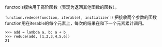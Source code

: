 functools模块用于高阶函数（表现为返回其他函数的函数）。

`function.redece(function, iterable[, initializer])`
把接收两个参数的函数function用在iterable的每个元素上，每次的结果在和下一个元素累计调用。

```
>>> add = lambda a, b: a + b
>>> reduce(add, [1,2,3,4,5,6])
21
```
